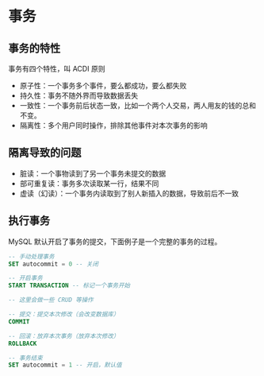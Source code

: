 # 事务

## 事务的特性

事务有四个特性，叫 ACDI 原则

- 原子性：一个事务多个事件，要么都成功，要么都失败
- 持久性：事务不随外界而导致数据丢失
- 一致性：一个事务前后状态一致，比如一个两个人交易，两人用友的钱的总和不变。
- 隔离性：多个用户同时操作，排除其他事件对本次事务的影响

## 隔离导致的问题

- 脏读：一个事物读到了另一个事务未提交的数据
- 部可重复读：事务多次读取某一行，结果不同
- 虚读（幻读）：一个事务内读取到了别人新插入的数据，导致前后不一致

## 执行事务

MySQL 默认开启了事务的提交，下面例子是一个完整的事务的过程。

```sql
-- 手动处理事务
SET autocommit = 0 -- 关闭

-- 开启事务
START TRANSACTION -- 标记一个事务开始

-- 这里会做一些 CRUD 等操作

-- 提交：提交本次修改（会改变数据库）
COMMIT 

-- 回滚：放弃本次事务（放弃本次修改）
ROLLBACK

-- 事务结束
SET autocommit = 1 -- 开启，默认值
```
